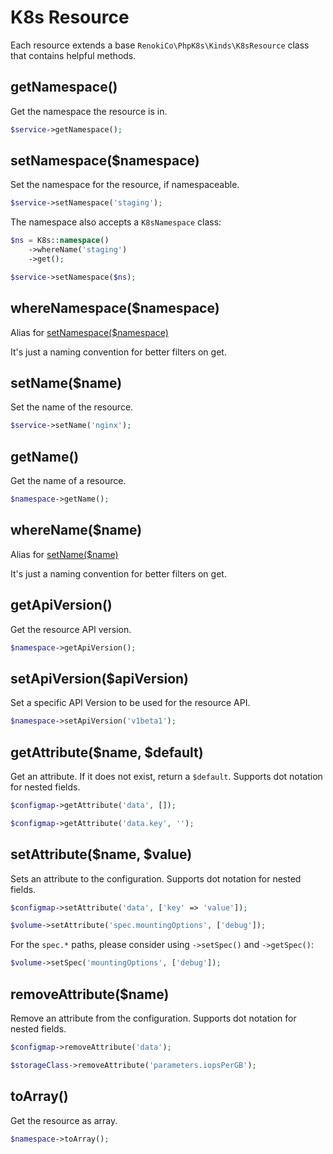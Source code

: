 # K8s Resource

Each resource extends a base `RenokiCo\PhpK8s\Kinds\K8sResource` class that contains helpful methods.

## getNamespace()

Get the namespace the resource is in.

```php
$service->getNamespace();
```

## setNamespace($namespace)

Set the namespace for the resource, if namespaceable.

```php
$service->setNamespace('staging');
```

The namespace also accepts a `K8sNamespace` class:

```php
$ns = K8s::namespace()
    ->whereName('staging')
    ->get();

$service->setNamespace($ns);
```

## whereNamespace($namespace)

Alias for [setNamespace($namespace)](#setnamespacenamespace)

It's just a naming convention for better filters on get.

## setName($name)

Set the name of the resource.

```php
$service->setName('nginx');
```

## getName()

Get the name of a resource.

```php
$namespace->getName();
```

## whereName($name)

Alias for [setName($name)](#setnamename)

It's just a naming convention for better filters on get.

## getApiVersion()

Get the resource API version.

```php
$namespace->getApiVersion();
```

## setApiVersion($apiVersion)

Set a specific API Version to be used for the resource API.

```php
$namespace->setApiVersion('v1beta1');
```

## getAttribute($name, $default)

Get an attribute. If it does not exist, return a `$default`. Supports dot notation for nested fields.

```php
$configmap->getAttribute('data', []);
```

```php
$configmap->getAttribute('data.key', '');
```

## setAttribute($name, $value)

Sets an attribute to the configuration. Supports dot notation for nested fields.

```php
$configmap->setAttribute('data', ['key' => 'value']);
```

```php
$volume->setAttribute('spec.mountingOptions', ['debug']);
```

For the `spec.*` paths, please consider using `->setSpec()` and `->getSpec()`:

```php
$volume->setSpec('mountingOptions', ['debug']);
```

## removeAttribute($name)

Remove an attribute from the configuration. Supports dot notation for nested fields.

```php
$configmap->removeAttribute('data');
```

```php
$storageClass->removeAttribute('parameters.iopsPerGB');
```

## toArray()

Get the resource as array.

```php
$namespace->toArray();
```
